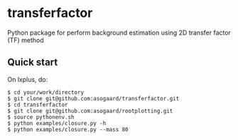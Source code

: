 # transferfactor
Python package for perform background estimation using 2D transfer factor (TF) method

## Quick start

On lxplus, do:
```
$ cd your/work/directory
$ git clone git@github.com:asogaard/transferfactor.git
$ cd transferfactor
$ git clone git@github.com:asogaard/rootplotting.git
$ source pythonenv.sh
$ python examples/closure.py -h
$ python examples/closure.py --mass 80
```